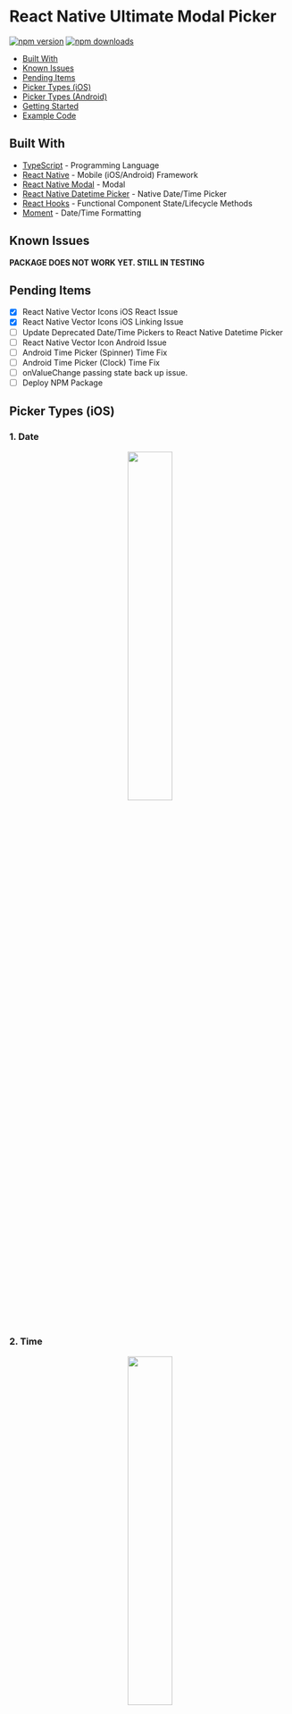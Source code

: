 # React Native Ultimate Modal Picker

[![npm version](https://badge.fury.io/js/react-native-ultimate-modal-picker.svg)](https://badge.fury.io/js/react-native-ultimate-modal-picker)
[![npm downloads](https://img.shields.io/npm/dm/react-native-ultimate-modal-picker.svg?style=flat-square)](https://www.npmjs.com/package/react-native-ultimate-modal-picker)

*  [Built With](#built-with)
*  [Known Issues](#known-issues)
*  [Pending Items](#pending-items)
*  [Picker Types (iOS)](#picker-types-ios)
*  [Picker Types (Android)](#picker-types-android)
*  [Getting Started](#getting-started)
*  [Example Code](#example-code)

## Built With
* [TypeScript](https://github.com/microsoft/TypeScript) - Programming Language
* [React Native](https://facebook.github.io/react-native/) - Mobile (iOS/Android) Framework
* [React Native Modal](https://github.com/react-native-community/react-native-modal) - Modal
* [React Native Datetime Picker](https://github.com/react-native-community/react-native-datetimepicker) - Native Date/Time Picker
* [React Hooks](https://reactjs.org/docs/hooks-intro.html) - Functional Component State/Lifecycle Methods
* [Moment](https://github.com/moment/moment) - Date/Time Formatting

## Known Issues
**PACKAGE DOES NOT WORK YET. STILL IN TESTING**

## Pending Items
- [X] React Native Vector Icons iOS React Issue
- [X] React Native Vector Icons iOS Linking Issue
- [ ] Update Deprecated Date/Time Pickers to React Native Datetime Picker
- [ ] React Native Vector Icon Android Issue
- [ ] Android Time Picker (Spinner) Time Fix
- [ ] Android Time Picker (Clock) Time Fix
- [ ] onValueChange passing state back up issue.
- [ ] Deploy NPM Package

## Picker Types (iOS)
### 1. Date
<div align="center">
  <img src="/screenshots/ios/datepicker.gif" width="40%" height="40%" />
</div>

### 2. Time
<div align="center">
  <img src="/screenshots/ios/timepicker.gif" width="40%" height="40%" />
</div>

### 3. Date/Time (iOS Only)
<div align="center">
  <img src="/screenshots/ios/datetimepicker.gif" width="40%" height="40%" />
</div>

### 4. List
<div align="center">
  <img src="/screenshots/ios/listpicker.gif" width="40%" height="40%" />
</div>


### 5. State (50 United States)
<div align="center">
  <img src="/screenshots/ios/statepicker.gif" width="40%" height="40%" />
</div>

## Picker Types (Android)
### 1. Date (Mode: Spinner)
<div align="center">
  <img src="/screenshots/android/datespinnerpickerandroid.gif" width="40%" height="40%" />
</div>

### 2. Date (Mode: Calendar)
<div align="center">
  <img src="/screenshots/android/datecalendarpickerandroid.gif" width="40%" height="40%" />
</div>

### 3. Time (Mode: Spinner)


### 4. Time (Mode: Clock)


### 5. List
<div align="center">
  <img src="/screenshots/android/listpickerandroid.gif" width="40%" height="40%" />
</div>


### 6. State (50 United States)
<div align="center">
  <img src="/screenshots/android/statepickerandroid.gif" width="40%" height="40%" />
</div>

## Getting Started
**1. Install Package:**
```
npm i react-native-ultimate-modal-picker
```

**2. Run Project:**
```
react-native run-ios
```

## Example Code
```javascript
// Imports: Dependencies
import React from 'react';
import { SafeAreaView } from 'react-native';
import {
  DateRangePicker,
  DatePicker,
  TimePicker,
  DateTimePicker,
  ListPicker,
  StatePicker,
  StatePickerSmall,
} from 'react-native-ultimate-modal-picker';

// React Native App
const App = () => {
  return (
    <SafeAreaView>
      // Date Picker (Modes: spinner/calendar)
      <DatePicker
        title="Date"
        onValueChange={(date) => console.log(`Date Value: ${date}`)}
        mode="spinner"
      />

      // Time Picker (Modes: spinner/clock)
      <TimePicker
        title="Time"
        onValueChange={(date) => console.log(`Time Value: ${date}`)}
        mode="spinner"
      />

      // Date Time Picker (iOS Only)
      <DateTimePicker
        title="Date/Time"
        onValueChange={(date) => console.log(`Date/Time Value: ${date}`)}
      />

      // List Picker
      <ListPicker title="List" items={items} onValueChange={(value) => console.log(`List Value: ${value}`)}/>

      // State Picker
      <StatePicker onValueChange={(state) => console.log(`State Value: ${state}`)}/>

      // State Picker (Small)
      <StatePickerSmall onValueChange={(state) => console.log(`State Value: ${state}`)}/>

      // Date Range Picker
      <DateRangePicker
        title="Date/Range"
        onFromValueChange={(date) => console.log(`From Date Value: ${date}`)}
        onToValueChange={(date) => console.log(`To Date Value: ${date}`)}
        mode="spinner"
      />
    </SafeAreaView>
  )
}
```
